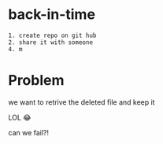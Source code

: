 # back-in-time

    1. create repo on git hub
    2. share it with someone
    4. m

# Problem

we want to retrive the deleted file and keep it

LOL 😂

can we fail?!
